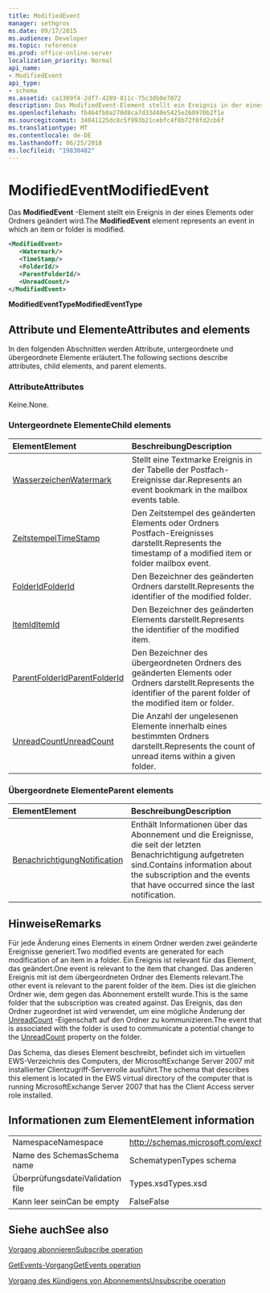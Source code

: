 ```yaml
---
title: ModifiedEvent
manager: sethgros
ms.date: 09/17/2015
ms.audience: Developer
ms.topic: reference
ms.prod: office-online-server
localization_priority: Normal
api_name:
- ModifiedEvent
api_type:
- schema
ms.assetid: ca1309f4-2df7-4289-811c-75c3db0e7072
description: Das ModifiedEvent-Element stellt ein Ereignis in der eines Elements oder Ordners geändert wird.
ms.openlocfilehash: fb464fb0a270d8ca7d33d40e5425e260970b2f1e
ms.sourcegitcommit: 34041125dc8c5f993b21cebfc4f8b72f0fd2cb6f
ms.translationtype: MT
ms.contentlocale: de-DE
ms.lasthandoff: 06/25/2018
ms.locfileid: "19830482"
---
```

# <a name="modifiedevent"></a><span data-ttu-id="58a73-103">ModifiedEvent</span><span class="sxs-lookup"><span data-stu-id="58a73-103">ModifiedEvent</span></span>

<span data-ttu-id="58a73-104">Das **ModifiedEvent** -Element stellt ein Ereignis in der eines Elements oder Ordners geändert wird.</span><span class="sxs-lookup"><span data-stu-id="58a73-104">The **ModifiedEvent** element represents an event in which an item or folder is modified.</span></span> 
  
```xml
<ModifiedEvent>
   <Watermark/>
   <TimeStamp/>
   <FolderId/>
   <ParentFolderId/>
   <UnreadCount/>
</ModifiedEvent>
```

 <span data-ttu-id="58a73-105">**ModifiedEventType**</span><span class="sxs-lookup"><span data-stu-id="58a73-105">**ModifiedEventType**</span></span>
## <a name="attributes-and-elements"></a><span data-ttu-id="58a73-106">Attribute und Elemente</span><span class="sxs-lookup"><span data-stu-id="58a73-106">Attributes and elements</span></span>

<span data-ttu-id="58a73-107">In den folgenden Abschnitten werden Attribute, untergeordnete und übergeordnete Elemente erläutert.</span><span class="sxs-lookup"><span data-stu-id="58a73-107">The following sections describe attributes, child elements, and parent elements.</span></span>
  
### <a name="attributes"></a><span data-ttu-id="58a73-108">Attribute</span><span class="sxs-lookup"><span data-stu-id="58a73-108">Attributes</span></span>

<span data-ttu-id="58a73-109">Keine.</span><span class="sxs-lookup"><span data-stu-id="58a73-109">None.</span></span>
  
### <a name="child-elements"></a><span data-ttu-id="58a73-110">Untergeordnete Elemente</span><span class="sxs-lookup"><span data-stu-id="58a73-110">Child elements</span></span>

|<span data-ttu-id="58a73-111">**Element**</span><span class="sxs-lookup"><span data-stu-id="58a73-111">**Element**</span></span>|<span data-ttu-id="58a73-112">**Beschreibung**</span><span class="sxs-lookup"><span data-stu-id="58a73-112">**Description**</span></span>|
|:-----|:-----|
|[<span data-ttu-id="58a73-113">Wasserzeichen</span><span class="sxs-lookup"><span data-stu-id="58a73-113">Watermark</span></span>](watermark.md) <br/> |<span data-ttu-id="58a73-114">Stellt eine Textmarke Ereignis in der Tabelle der Postfach-Ereignisse dar.</span><span class="sxs-lookup"><span data-stu-id="58a73-114">Represents an event bookmark in the mailbox events table.</span></span>  <br/> |
|[<span data-ttu-id="58a73-115">Zeitstempel</span><span class="sxs-lookup"><span data-stu-id="58a73-115">TimeStamp</span></span>](timestamp.md) <br/> |<span data-ttu-id="58a73-116">Den Zeitstempel des geänderten Elements oder Ordners Postfach-Ereignisses darstellt.</span><span class="sxs-lookup"><span data-stu-id="58a73-116">Represents the timestamp of a modified item or folder mailbox event.</span></span>  <br/> |
|[<span data-ttu-id="58a73-117">FolderId</span><span class="sxs-lookup"><span data-stu-id="58a73-117">FolderId</span></span>](folderid.md) <br/> |<span data-ttu-id="58a73-118">Den Bezeichner des geänderten Ordners darstellt.</span><span class="sxs-lookup"><span data-stu-id="58a73-118">Represents the identifier of the modified folder.</span></span>  <br/> |
|[<span data-ttu-id="58a73-119">ItemId</span><span class="sxs-lookup"><span data-stu-id="58a73-119">ItemId</span></span>](itemid.md) <br/> |<span data-ttu-id="58a73-120">Den Bezeichner des geänderten Elements darstellt.</span><span class="sxs-lookup"><span data-stu-id="58a73-120">Represents the identifier of the modified item.</span></span>  <br/> |
|[<span data-ttu-id="58a73-121">ParentFolderId</span><span class="sxs-lookup"><span data-stu-id="58a73-121">ParentFolderId</span></span>](parentfolderid.md) <br/> |<span data-ttu-id="58a73-122">Den Bezeichner des übergeordneten Ordners des geänderten Elements oder Ordners darstellt.</span><span class="sxs-lookup"><span data-stu-id="58a73-122">Represents the identifier of the parent folder of the modified item or folder.</span></span>  <br/> |
|[<span data-ttu-id="58a73-123">UnreadCount</span><span class="sxs-lookup"><span data-stu-id="58a73-123">UnreadCount</span></span>](unreadcount.md) <br/> |<span data-ttu-id="58a73-124">Die Anzahl der ungelesenen Elemente innerhalb eines bestimmten Ordners darstellt.</span><span class="sxs-lookup"><span data-stu-id="58a73-124">Represents the count of unread items within a given folder.</span></span>  <br/> |
   
### <a name="parent-elements"></a><span data-ttu-id="58a73-125">Übergeordnete Elemente</span><span class="sxs-lookup"><span data-stu-id="58a73-125">Parent elements</span></span>

|<span data-ttu-id="58a73-126">**Element**</span><span class="sxs-lookup"><span data-stu-id="58a73-126">**Element**</span></span>|<span data-ttu-id="58a73-127">**Beschreibung**</span><span class="sxs-lookup"><span data-stu-id="58a73-127">**Description**</span></span>|
|:-----|:-----|
|[<span data-ttu-id="58a73-128">Benachrichtigung</span><span class="sxs-lookup"><span data-stu-id="58a73-128">Notification</span></span>](notification-ex15websvcsotherref.md) <br/> |<span data-ttu-id="58a73-129">Enthält Informationen über das Abonnement und die Ereignisse, die seit der letzten Benachrichtigung aufgetreten sind.</span><span class="sxs-lookup"><span data-stu-id="58a73-129">Contains information about the subscription and the events that have occurred since the last notification.</span></span>  <br/> |
   
## <a name="remarks"></a><span data-ttu-id="58a73-130">Hinweise</span><span class="sxs-lookup"><span data-stu-id="58a73-130">Remarks</span></span>

<span data-ttu-id="58a73-131">Für jede Änderung eines Elements in einem Ordner werden zwei geänderte Ereignisse generiert.</span><span class="sxs-lookup"><span data-stu-id="58a73-131">Two modified events are generated for each modification of an item in a folder.</span></span> <span data-ttu-id="58a73-132">Ein Ereignis ist relevant für das Element, das geändert.</span><span class="sxs-lookup"><span data-stu-id="58a73-132">One event is relevant to the item that changed.</span></span> <span data-ttu-id="58a73-133">Das anderen Ereignis mit ist dem übergeordneten Ordner des Elements relevant.</span><span class="sxs-lookup"><span data-stu-id="58a73-133">The other event is relevant to the parent folder of the item.</span></span> <span data-ttu-id="58a73-134">Dies ist die gleichen Ordner wie, dem gegen das Abonnement erstellt wurde.</span><span class="sxs-lookup"><span data-stu-id="58a73-134">This is the same folder that the subscription was created against.</span></span> <span data-ttu-id="58a73-135">Das Ereignis, das den Ordner zugeordnet ist wird verwendet, um eine mögliche Änderung der [UnreadCount](unreadcount.md) -Eigenschaft auf den Ordner zu kommunizieren.</span><span class="sxs-lookup"><span data-stu-id="58a73-135">The event that is associated with the folder is used to communicate a potential change to the [UnreadCount](unreadcount.md) property on the folder.</span></span> 
  
<span data-ttu-id="58a73-136">Das Schema, das dieses Element beschreibt, befindet sich im virtuellen EWS-Verzeichnis des Computers, der MicrosoftExchange Server 2007 mit installierter Clientzugriff-Serverrolle ausführt.</span><span class="sxs-lookup"><span data-stu-id="58a73-136">The schema that describes this element is located in the EWS virtual directory of the computer that is running MicrosoftExchange Server 2007 that has the Client Access server role installed.</span></span>
  
## <a name="element-information"></a><span data-ttu-id="58a73-137">Informationen zum Element</span><span class="sxs-lookup"><span data-stu-id="58a73-137">Element information</span></span>

|||
|:-----|:-----|
|<span data-ttu-id="58a73-138">Namespace</span><span class="sxs-lookup"><span data-stu-id="58a73-138">Namespace</span></span>  <br/> |http://schemas.microsoft.com/exchange/services/2006/types  <br/> |
|<span data-ttu-id="58a73-139">Name des Schemas</span><span class="sxs-lookup"><span data-stu-id="58a73-139">Schema name</span></span>  <br/> |<span data-ttu-id="58a73-140">Schematypen</span><span class="sxs-lookup"><span data-stu-id="58a73-140">Types schema</span></span>  <br/> |
|<span data-ttu-id="58a73-141">Überprüfungsdatei</span><span class="sxs-lookup"><span data-stu-id="58a73-141">Validation file</span></span>  <br/> |<span data-ttu-id="58a73-142">Types.xsd</span><span class="sxs-lookup"><span data-stu-id="58a73-142">Types.xsd</span></span>  <br/> |
|<span data-ttu-id="58a73-143">Kann leer sein</span><span class="sxs-lookup"><span data-stu-id="58a73-143">Can be empty</span></span>  <br/> |<span data-ttu-id="58a73-144">False</span><span class="sxs-lookup"><span data-stu-id="58a73-144">False</span></span>  <br/> |
   
## <a name="see-also"></a><span data-ttu-id="58a73-145">Siehe auch</span><span class="sxs-lookup"><span data-stu-id="58a73-145">See also</span></span>



[<span data-ttu-id="58a73-146">Vorgang abonnieren</span><span class="sxs-lookup"><span data-stu-id="58a73-146">Subscribe operation</span></span>](subscribe-operation.md)
  
[<span data-ttu-id="58a73-147">GetEvents-Vorgang</span><span class="sxs-lookup"><span data-stu-id="58a73-147">GetEvents operation</span></span>](getevents-operation.md)
  
[<span data-ttu-id="58a73-148">Vorgang des Kündigens von Abonnements</span><span class="sxs-lookup"><span data-stu-id="58a73-148">Unsubscribe operation</span></span>](unsubscribe-operation.md)

